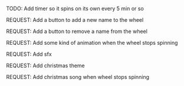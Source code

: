 
 TODO: Add timer so it spins on its own every 5 min or so


 REQUEST: Add a button to add a new name to the wheel

 REQUEST: Add a button to remove a name from the wheel

 REQUEST: Add some kind of animation when the wheel stops spinning

 REQUEST: Add sfx

 REQUEST: Add christmas theme

 REQUEST: Add christmas song when wheel stops spinning
